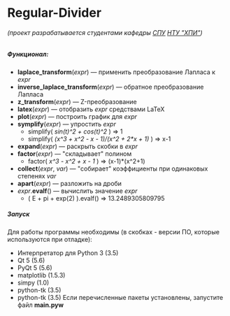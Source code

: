 Regular-Divider
===============

###### (проект разрабатывается студентами кафедры [СПУ](http://www.kpispu.info/ru/about) [НТУ "ХПИ"](http://www.kpi.kharkov.ua/ru/))

##### Функционал:
- **laplace_transform**(*expr*) — применить преобразование Лапласа к *expr*
- **inverse_laplace_transform**(*expr*) — обратное преобразование Лапласа
- **z_transform**(*expr*) — Z-преобразование
- **latex**(*expr*) — отобразить *expr* средствами LaTeX
- **plot**(*expr*) — построить график для *expr*
- **symplify**(*expr*) — упростить *expr*
    + simplify( *sin(t)^2 + cos(t)^2* ) ⇒ 1
    + simplify( *(x^3 + x^2 - x - 1)/(x^2 + 2\*x + 1)* ) ⇒ x-1
- **expand**(*expr*) — раскрыть скобки в *expr*
- **factor**(*expr*) — "складывает" полином
    + factor( *x^3 - x^2 + x - 1* ) ⇒ (x-1)*(x^2+1)
- **collect**(*expr*, *var*) — "собирает" коэффициенты при одинаковых степенях *var*
- **apart**(*expr*) — разложить на дроби
- *expr*.**evalf**() — вычислить значение *expr*
    + ( E + pi + exp(2) ).evalf() ⇒ 13.2489305809795

##### Запуск
Для работы программы необходимы (в скобках - версии ПО, которые используются при отладке):
- Интерпретатор для Python 3 (3.5)
- Qt 5 (5.6)
- PyQt 5 (5.6)
- matplotlib (1.5.3)
- simpy (1.0)
- python-tk (3.5)
- python-tk (3.5)
Если перечисленные пакеты установлены, запустите файл **main.pyw**
